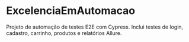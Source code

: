 # ExcelenciaEmAutomacao
Projeto de automação de testes E2E com Cypress.  Inclui testes de login, cadastro, carrinho, produtos e relatórios Allure.
